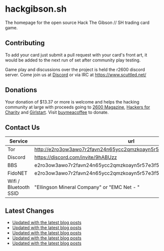 # hackgibson.sh
The homepage for the open source Hack The Gibson // SH trading card game.


## Contributing

To add your card just submit a pull request with your card's front art, it would be added to the next run of set after community play testing.

Game play and discussions over the project is held the r2600 discord server. Come join us at [Discord](https://discord.com/invite/9hABUzz) or via IRC at https://www.scuttled.net/


## Donations

Your donation of $13.37 or more is welcome and helps the hacking community at large with proceeds going to [2600 Magazine](https://2600.com/), [Hackers for Charity](https://hackersforcharity.org) and [Girlstart](https://girlstart.org).  Visit [buymeacoffee](https://www.buymeacoffee.com/hackgibson.sh) to donate.


## Contact Us

Service | url
-|-
Tor | http://e2ro3ow3awo7r2favn24n65ycc2qmzkoayn5r57e3f56nvjwdcgg32ad.onion
Discord | https://discord.com/invite/9hABUzz
BBS | e2ro3ow3awo7r2favn24n65ycc2qmzkoayn5r57e3f56nvjwdcgg32ad.onion:23
FidoNET | e2ro3ow3awo7r2favn24n65ycc2qmzkoayn5r57e3f56nvjwdcgg32ad.onion:24554
Wifi / Bluetooth SSID | "Ellingson Mineral Company" or "EMC Net - <fidonet address>"

## Latest Changes
<!-- BLOG-POST-LIST:START -->
- [Updated with the latest blog posts](https://github.com/DFW2600/hackgibson.sh/commit/6a80be79ebd518f977207977e5ed15072b11ced6)
- [Updated with the latest blog posts](https://github.com/DFW2600/hackgibson.sh/commit/cccc893f3ce9682f2122466d1a4bc75a20149939)
- [Updated with the latest blog posts](https://github.com/DFW2600/hackgibson.sh/commit/5f2da00657eb89d58d3ca91526d0a5f3f7bae527)
- [Updated with the latest blog posts](https://github.com/DFW2600/hackgibson.sh/commit/5e88bd2f648ac3b7a834b7f11b412ce80750dc87)
- [Updated with the latest blog posts](https://github.com/DFW2600/hackgibson.sh/commit/cc97e0589098b8cebb66e58e205a6a1b05a083be)
<!-- BLOG-POST-LIST:END -->
